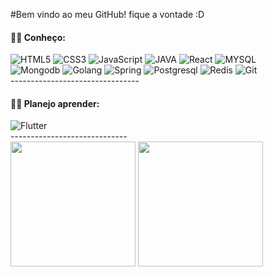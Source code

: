 
#Bem vindo ao meu GitHub! fique a vontade :D   
        <h4> 👩‍💻 Conheço:</h4>
        <div>
            <img src="https://img.shields.io/badge/HTML5-E34F26?style=for-the-badge&logo=html5&logoColor=white" alt="HTML5">
            <img src="https://img.shields.io/badge/CSS3-1572B6?style=for-the-badge&logo=css3&logoColor=white" alt="CSS3">
            <img src="https://img.shields.io/badge/JavaScript-F7DF1E?style=for-the-badge&logo=javascript&logoColor=black" alt="JavaScript">
            <img src="https://img.shields.io/badge/Java-ED8B00?style=for-the-badge&logo=java&logoColor=white" alt="JAVA">
            <img src="https://img.shields.io/badge/React-20232A?style=for-the-badge&logo=react&logoColor=61DAFB" alt="React">
            <img src="https://img.shields.io/badge/MySQL-00000F?style=for-the-badge&logo=mysql&logoColor=white" alt="MYSQL">
        <div/>
        <div>
            <img src="https://img.shields.io/badge/MongoDB-%234ea94b.svg?style=for-the-badge&logo=mongodb&logoColor=white" alt="Mongodb">
            <img src="https://img.shields.io/badge/Go-00ADD8?style=for-the-badge&logo=go&logoColor=white" alt="Golang">
            <img src="https://img.shields.io/badge/spring-%236DB33F.svg?style=for-the-badge&logo=spring&logoColor=white" alt="Spring">
            <img src="https://img.shields.io/badge/PostgreSQL-000?style=for-the-badge&logo=postgresql" alt="Postgresql">
            <img src="https://img.shields.io/badge/redis-%23DD0031.svg?style=for-the-badge&logo=redis&logoColor=white" alt="Redis">
            <img src="https://img.shields.io/badge/GIT-E44C30?style=for-the-badge&logo=git&logoColor=white" alt="Git">
        <div/>
        --------------------------------
        <h4> 👩‍💻 Planejo aprender: </h4>
        <div>
            <img src="https://img.shields.io/badge/Flutter-02569B?style=for-the-badge&logo=flutter&logoColor=white" alt="Flutter">
            <img src="https://img.shields.io/badge/Amazon_AWS-232F3E?style=for-the-badge&logo=amazon-aws&logoColor=white" alt="">
        </div>
        -----------------------------
    <div>
        <img height="200em"
            src="https://github-readme-stats.vercel.app/api/top-langs/?username=kotejg&show_icons=true&theme=bear&count_private=true" />
        <img height="200em"
            src="https://github-readme-stats.vercel.app/api?username=kotejg&show_icons=true&show_icons=true&theme=bear&count_private=true" />
    </div>

